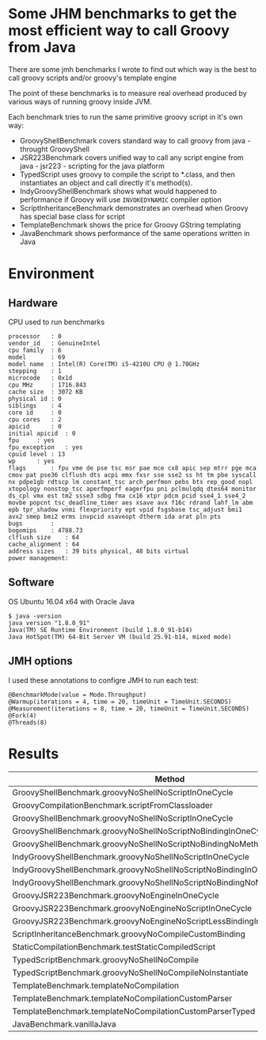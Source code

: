 # Some JHM benchmarks to get the most efficient way to call Groovy from Java #
There are some jmh benchmarks I wrote to find out which way is the best to call groovy scripts and/or groovy's template engine

The point of these benchmarks is to measure real overhead produced by various ways of running groovy inside JVM.

Each benchmark tries to run the same primitive groovy script in it's own way: 

* GroovyShellBenchmark covers standard way to call groovy from java - throught GroovyShell
* JSR223Benchmark covers unified way to call any script engine from java - jsr223 - scripting for the java platform
* TypedScript uses groovy to compile the script to *.class, and then instantiates an object and call directly it's method(s). 
* IndyGroovyShellBenchmark shows what would happened to performance if Groovy will use `INVOKEDYNAMIC` compiler option
* ScriptInheritanceBenchmark demonstrates an overhead when Groovy has special base class for script
* TemplateBenchmark shows the price for Groovy GString templating
* JavaBenchmark shows performance of the same operations written in Java

# Environment #
## Hardware ##
CPU used to run benchmarks
```
processor	: 0
vendor_id	: GenuineIntel
cpu family	: 6
model		: 69
model name	: Intel(R) Core(TM) i5-4210U CPU @ 1.70GHz
stepping	: 1
microcode	: 0x1d
cpu MHz		: 1716.843
cache size	: 3072 KB
physical id	: 0
siblings	: 4
core id		: 0
cpu cores	: 2
apicid		: 0
initial apicid	: 0
fpu		: yes
fpu_exception	: yes
cpuid level	: 13
wp		: yes
flags		: fpu vme de pse tsc msr pae mce cx8 apic sep mtrr pge mca cmov pat pse36 clflush dts acpi mmx fxsr sse sse2 ss ht tm pbe syscall nx pdpe1gb rdtscp lm constant_tsc arch_perfmon pebs bts rep_good nopl xtopology nonstop_tsc aperfmperf eagerfpu pni pclmulqdq dtes64 monitor ds_cpl vmx est tm2 ssse3 sdbg fma cx16 xtpr pdcm pcid sse4_1 sse4_2 movbe popcnt tsc_deadline_timer aes xsave avx f16c rdrand lahf_lm abm epb tpr_shadow vnmi flexpriority ept vpid fsgsbase tsc_adjust bmi1 avx2 smep bmi2 erms invpcid xsaveopt dtherm ida arat pln pts
bugs		:
bogomips	: 4788.73
clflush size	: 64
cache_alignment	: 64
address sizes	: 39 bits physical, 48 bits virtual
power management:
```
## Software ##
OS Ubuntu 16.04 x64 with Oracle Java
```
$ java -version
java version "1.8.0_91"
Java(TM) SE Runtime Environment (build 1.8.0_91-b14)
Java HotSpot(TM) 64-Bit Server VM (build 25.91-b14, mixed mode)
```

## JMH options ##
I used these annotations to configre JMH to run each test:
```
@BenchmarkMode(value = Mode.Throughput)
@Warmup(iterations = 4, time = 20, timeUnit = TimeUnit.SECONDS)
@Measurement(iterations = 8, time = 20, timeUnit = TimeUnit.SECONDS)
@Fork(4)
@Threads(8)
```

# Results #

| Method                                                                     | Score      | Error      | Units |
|----------------------------------------------------------------------------|------------|------------|-------|
|GroovyShellBenchmark.groovyNoShellNoScriptInOneCycle                        |3380448.142 |±107825.500 | ops/s |
|GroovyCompilationBenchmark.scriptFromClassloader                            |3443216.027 |±36354.126  | ops/s |
|GroovyShellBenchmark.groovyNoShellNoScriptInOneCycle                        |4101902.557 |±105978.620 | ops/s |
|GroovyShellBenchmark.groovyNoShellNoScriptNoBindingInOneCycle               |4346689.976 |±113999.967 | ops/s |
|GroovyShellBenchmark.groovyNoShellNoScriptNoBindingNoMethodInOneCycle       |4232970.384 |±93109.872  | ops/s |
|IndyGroovyShellBenchmark.groovyNoShellNoScriptInOneCycle                    |4734100.850 |±32975.947  | ops/s |
|IndyGroovyShellBenchmark.groovyNoShellNoScriptNoBindingInOneCycle           |4821255.535 |±25239.823  | ops/s |
|IndyGroovyShellBenchmark.groovyNoShellNoScriptNoBindingNoMethodInOneCycle   |4958224.153 |±91995.790  | ops/s |
|GroovyJSR223Benchmark.groovyNoEngineInOneCycle                              |137030.242  |±3186.743   | ops/s |
|GroovyJSR223Benchmark.groovyNoEngineNoScriptInOneCycle                      |135547.553  |±641.629    | ops/s |
|GroovyJSR223Benchmark.groovyNoEngineNoScriptLessBindingInOneCycle           |213188.583  |±987.700    | ops/s |
|ScriptInheritanceBenchmark.groovyNoCompileCustomBinding                     |3269535.727 |±25125.812  | ops/s |
|StaticCompilationBenchmark.testStaticCompiledScript                         |12531283.303|±107423.687 | ops/s |
|TypedScriptBenchmark.groovyNoShellNoCompile                                 |4689558.813 |±62647.290  | ops/s |
|TypedScriptBenchmark.groovyNoShellNoCompileNoInstantiate                    |5071219.208 |±55486.532  | ops/s |
|TemplateBenchmark.templateNoCompilation                                     |1386462.321 |±9572.253   | ops/s |
|TemplateBenchmark.templateNoCompilationCustomParser                         |1594189.510 |±42076.362  | ops/s |
|TemplateBenchmark.templateNoCompilationCustomParserTyped                    |1998500.778 |±56442.280  | ops/s |
|JavaBenchmark.vanillaJava                                                   |35339538.490|±4034261.124| ops/s |
